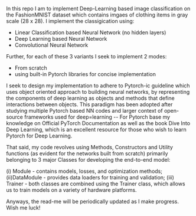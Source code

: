 In this repo I am to implement Deep-Learning based image classification on the FashionMNIST dataset which contains imgaes of clothing items in gray scale (28 x 28). I implement the classigication using:

- Linear Classification based Neural Network (no hidden layers)
- Deep Learning based Neural Network
- Convolutional Neural Network

Further, for each of these 3 variants I seek to implement 2 modes:

- From scratch
- using built-in Pytorch libraries for concise implementation

I seek to design my implementation to adhere to Pytorch-ic guideline which uses object oriented approach to building neural networks, by representing the components of deep learning as objects and methods that define interactions between objects. This paradigm has been adopted after studying multiple Pytorch based NN codes and larger context of open-source frameworks used for deep=learning -- For Pytorch base my knowledge on Official PyTorch Documentation as well as the book Dive Into Deep Learning, which is an excellent resource for those who wish to learn Pytorch for Deep Learning.

That said, my code revolves using Methods, Constructors and Utility functions (as evident for the networks built from scratch) primarily belonging to 3 major Classes for developing the end-to-end model:

(i) Module - contains models, losses, and optimization methods;
(ii)DataModule - provides data loaders for training and validation;
(iii) Trainer - both classes are combined using the Trainer class, which allows us to train models on a variety of hardware platforms.

Anyways, the read-me will be periodically updated as I make progress. Wish me luck!
